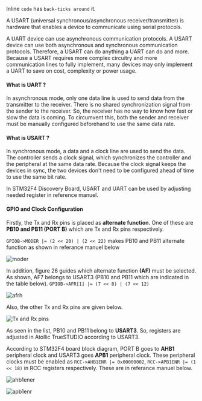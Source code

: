 
Inline `code` has `back-ticks around` it.

A USART (universal synchronous/asynchronous receiver/transmitter) is hardware that enables a device to communicate using serial protocols.

A UART device can use asynchronous communication protocols. A USART device can use both asynchronous and synchronous communication protocols. Therefore, a USART can do anything a UART can do and more. Because a USART requires more complex circuitry and more communication lines to fully implement, many devices may only implement a UART to save on cost, complexity or power usage.

#### What is UART ?
In asynchronous mode, only one data line is used to send data from the transmitter to the receiver. There is no shared synchronization signal from the sender to the receiver. So, the receiver has no way to know how fast or slow the data is coming. To circumvent this, both the sender and receiver must be manually configured beforehand to use the same data rate.

#### What is USART ?
In synchronous mode, a data and a clock line are used to send the data. The controller sends a clock signal, which synchronizes the controller and the peripheral at the same data rate. Because the clock signal keeps the devices in sync, the two devices don't need to be configured ahead of time to use the same bit rate.

In STM32F4 Discovery Board, USART and UART can be used by adjusting needed register in reference manuel.

#### GPIO and Clock Configuration
Firstly, the Tx and Rx pins is placed as **alternate function**. One of these are **PB10 and PB11 (PORT B)** which are Tx and Rx pins respectively.

`GPIOB->MODER |= (2 << 20) | (2 << 22)` makes PB10 and PB11 alternate function as shown in referance manuel below

![moder](https://github.com/yasinsulhan/USART-REGISTER/assets/109728194/54109527-3fa9-4875-b952-493f86b27035)

In addition, figure 26 guides which alternate function **(AF)** must be selected. As shown, AF7 belongs to USART3 (PB10 and PB11 which are indicated in the table below). `GPIOB->AFR[1] |= (7 << 8) | (7 << 12)`

![afrh](https://github.com/yasinsulhan/USART-REGISTER/assets/109728194/6976f3a6-4f55-4e72-9853-713389ef2ad7)

Also, the other Tx and Rx pins are given below.

![Tx and Rx pins](https://github.com/yasinsulhan/USART-REGISTER/assets/109728194/0fd7b5c3-99b5-4fb0-b0b8-f0aff3177b3c)

As seen in the list, PB10 and PB11 belong to **USART3**. So, registers are adjusted in Atollic TrueSTUDIO according to USART3.

According to STM32F4 board block diagram, PORT B goes to **AHB1** peripheral clock and USART3 goes **APB1** peripheral clock. These peripheral clocks must be enabled as `RCC->AHB1ENR |= 0x00000002`, `RCC->APB1ENR |= (1 << 18)` in RCC registers respectively. These are in referance manuel below.

![ahb1ener](https://github.com/yasinsulhan/USART-REGISTER/assets/109728194/be3bb97f-554b-497a-b77b-f437390c01f3)

![apb1enr](https://github.com/yasinsulhan/USART-REGISTER/assets/109728194/f583dec2-2a5e-4f82-926d-c0fb9eed8072)









